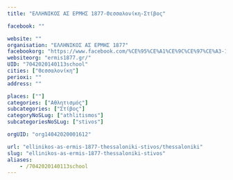 ```yaml
---
title: "ΕΛΛΗΝΙΚΟΣ ΑΣ ΕΡΜΗΣ 1877-Θεσσαλονίκη-Στίβος"

facebook: ""

website: ""
organisation: "ΕΛΛΗΝΙΚΟΣ ΑΣ ΕΡΜΗΣ 1877"
facebookorg: "https://www.facebook.com/%CE%95%CE%A1%CE%9C%CE%97%CE%A3-1877-952672271472513/"
websiteorg: "ermis1877.gr/"
UID: "7042020140113school"
cities: ["Θεσσαλονίκη"]
perioxi: ""
address: ""

places: [""]
categories: ["Αθλητισμός"]
subcategories: ["Στίβος"]
categoryNoSLug: ["athlitismos"]
subcategoriesNoSLug: ["stivos"]

orgUID: "org14042020001612"

url: "ellinikos-as-ermis-1877-thessaloniki-stivos/thessaloniki"
slug: "ellinikos-as-ermis-1877-thessaloniki-stivos"
aliases:
    - /7042020140113school
---
```





